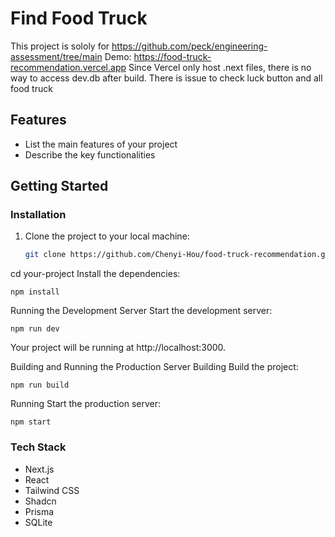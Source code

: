 # Find Food Truck

This project is sololy for https://github.com/peck/engineering-assessment/tree/main
Demo: https://food-truck-recommendation.vercel.app
Since Vercel only host .next files, there is no way to access dev.db after build.
There is issue to check luck button and all food truck

## Features

- List the main features of your project
- Describe the key functionalities

## Getting Started

### Installation

1. Clone the project to your local machine:
   ```sh
   git clone https://github.com/Chenyi-Hou/food-truck-recommendation.git
   ```

cd your-project
Install the dependencies:

```
npm install
```

Running the Development Server
Start the development server:

```
npm run dev
```

Your project will be running at http://localhost:3000.

Building and Running the Production Server
Building
Build the project:

```
npm run build
```

Running
Start the production server:

```
npm start
```

### Tech Stack

- Next.js
- React
- Tailwind CSS
- Shadcn
- Prisma
- SQLite
